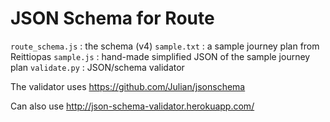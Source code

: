 JSON Schema for Route
=============

`route_schema.js` : the schema (v4)
`sample.txt` : a sample journey plan from Reittiopas
`sample.js` : hand-made simplified JSON of the sample journey plan
`validate.py` : JSON/schema validator

The validator uses https://github.com/Julian/jsonschema

Can also use http://json-schema-validator.herokuapp.com/


